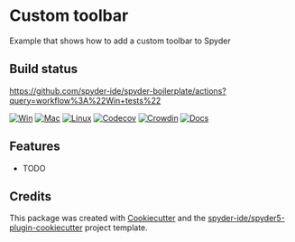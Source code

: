 # Custom toolbar

Example that shows how to add a custom toolbar to Spyder

## Build status

https://github.com/spyder-ide/spyder-boilerplate/actions?query=workflow%3A%22Win+tests%22

[![Win](https://github.com/spyder-ide/custom-toolbar/workflows/Win%20tests/badge.svg)](https://github.com/spyder-ide/custom-toolbar/actions?query=workflow%3A%22Win+tests%22)
[![Mac](https://github.com/spyder-ide/custom-toolbar/workflows/Mac%20tests/badge.svg)](https://github.com/spyder-ide/custom-toolbar/actions?query=workflow%3A%22Mac+tests%22)
[![Linux](https://github.com/spyder-ide/custom-toolbar/workflows/Linux%20tests/badge.svg)](https://github.com/spyder-ide/custom-toolbar/actions?query=workflow%3A%Linux+tests%22)
[![Codecov](https://codecov.io/gh/spyder-ide/custom-toolbar/branch/master/graph/badge.svg)](https://codecov.io/gh/spyder-ide/custom-toolbar)
[![Crowdin](https://badges.crowdin.net/custom-toolbar/localized.svg)](https://crowdin.com/project/custom-toolbar)
[![Docs](https://readthedocs.org/projects/custom-toolbar/badge/?version=latest)](https://custom-toolbar.readthedocs.io/en/latest/?badge=latest)

## Features

* TODO

## Credits

This package was created with [Cookiecutter](https://github.com/audreyr/cookiecutter) and the [spyder-ide/spyder5-plugin-cookiecutter](https://github.com/spyder-ide/spyder5-plugin-cookiecutter) project template.
